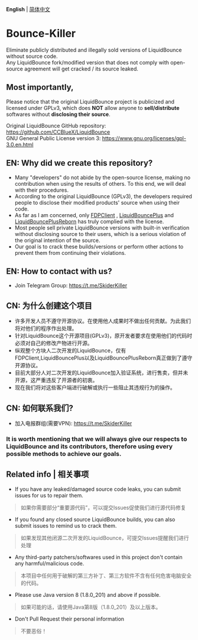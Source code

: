 **English** | [简体中文](docs/README_CN.MD) 

# Bounce-Killer
 Eliminate publicly distributed and illegally sold versions of LiquidBounce without source code. \
 Any LiquidBounce fork/modified version that does not comply with open-source agreement will get cracked / its source leaked.
## Most importantly,
 Please notice that the original LiquidBounce project is publicized and licensed under GPLv3, which does **NOT** allow anyone to **sell/distribute** softwares without **disclosing their source**.
 
Original LiquidBounce GitHub repository: https://github.com/CCBlueX/LiquidBounce \
GNU General Public License version 3: https://www.gnu.org/licenses/gpl-3.0.en.html

## EN: Why did we create this repository?
- Many "developers" do not abide by the open-source license, making no contribution when using the results of others. To this end, we will deal with their procedures.
- According to the original LiquidBounce (GPLv3), the developers required people to disclose their modified products' source when using their code.
- As far as I am concerned, only [FDPClient](https://github.com/UnlegitMC/FDPClient) , [LiquidBouncePlus](https://github.com/WYSI-Foundation/LiquidBouncePlus) and [LiquidBouncePlusReborn](https://github.com/liquidbounceplusreborn/LiquidbouncePlus-Reborn) has truly complied with the license.
- Most people sell private LiquidBounce versions with built-in verification without disclosing source to their users, which is a serious violation of the original intention of the source.
- Our goal is to crack these builds/versions or perform other actions to prevent them from continuing their violations.

## EN: How to contact with us?
- Join Telegram Group: https://t.me/SkiderKiller

## CN: 为什么创建这个项目 
- 许多开发人员不遵守开源协议。在使用他人成果时不做出任何贡献。为此我们将对他们的程序作出处理。
- 针对LiquidBounce这个开源项目(GPLv3)，原开发者要求在使用他们的代码时必须对自己的修改产物进行开源。
- 纵观整个方块人二次开发的LiquidBounce，仅有FDPClient,LiquidBouncePlus以及LiquidBouncePlusReborn真正做到了遵守开源协议。
- 目前大部分人对二次开发的LiquidBounce加入验证系统，进行售卖，但并未开源，这严重违反了开源者的初衷。
- 现在我们将对这些客户端进行破解或执行一些阻止其违规行为的操作。

## CN: 如何联系我们?
- 加入电报群组(需要VPN): https://t.me/SkiderKiller

### It is worth mentioning that we will always give our respects to LiquidBounce and its contributors, therefore using every possible methods to achieve our goals.

## Related info | 相关事项
- If you have any leaked/damaged source code leaks, you can submit issues for us to repair them.
> 如果你需要部分“重要源代码”，可以提交Issues促使我们进行源代码修复
- If you found any closed source LiquidBounce builds, you can also submit issues to remind us to crack them.
> 如果发现其他闭源二次开发的LiquidBounce，可提交Issues提醒我们进行处理
- Any third-party patchers/softwares used in this project don't contain any harmful/malicious code.
> 本项目中任何用于破解的第三方补丁、第三方软件不含有任何危害电脑安全的代码。
- Please use Java version 8 (1.8.0_201) and above if possible.
>如果可能的话，请使用Java第8版（1.8.0_201）及以上版本。
- Don't Pull Request their personal information
> 不要恶俗！
